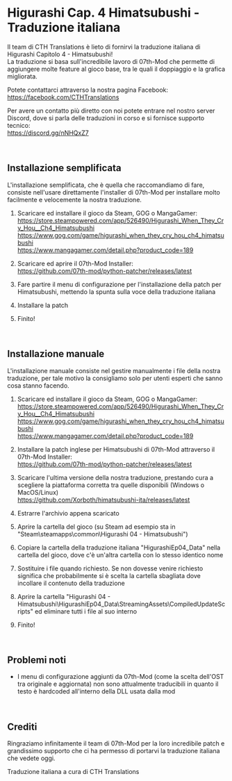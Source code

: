 # Higurashi Cap. 4 Himatsubushi - Traduzione italiana

Il team di CTH Translations è lieto di fornirvi la traduzione italiana di Higurashi Capitolo 4 - Himatsubushi!<br/>
La traduzione si basa sull'incredibile lavoro di 07th-Mod che permette di aggiungere molte feature al gioco base, tra le quali il doppiaggio e la grafica migliorata.

Potete contattarci attraverso la nostra pagina Facebook:<br/>
https://facebook.com/CTHTranslations

Per avere un contatto più diretto con noi potete entrare nel nostro server Discord, dove si parla delle traduzioni in corso e si fornisce supporto tecnico:<br/>
https://discord.gg/nNHQxZ7

<br/>

## Installazione semplificata
L'installazione semplificata, che è quella che raccomandiamo di fare, consiste nell'usare direttamente l'installer di 07th-Mod per installare molto facilmente e velocemente la nostra traduzione.

1. Scaricare ed installare il gioco da Steam, GOG o MangaGamer:<br/>
https://store.steampowered.com/app/526490/Higurashi_When_They_Cry_Hou__Ch4_Himatsubushi<br/>
https://www.gog.com/game/higurashi_when_they_cry_hou_ch4_himatsubushi<br/>
https://www.mangagamer.com/detail.php?product_code=189

2. Scaricare ed aprire il 07th-Mod Installer:<br/>
https://github.com/07th-mod/python-patcher/releases/latest

3. Fare partire il menu di configurazione per l'installazione della patch per Himatsubushi, mettendo la spunta sulla voce della traduzione italiana

4. Installare la patch

5. Finito!

<br/>

## Installazione manuale
L'installazione manuale consiste nel gestire manualmente i file della nostra traduzione, per tale motivo la consigliamo solo per utenti esperti che sanno cosa stanno facendo.

1. Scaricare ed installare il gioco da Steam, GOG o MangaGamer:<br/>
https://store.steampowered.com/app/526490/Higurashi_When_They_Cry_Hou__Ch4_Himatsubushi<br/>
https://www.gog.com/game/higurashi_when_they_cry_hou_ch4_himatsubushi<br/>
https://www.mangagamer.com/detail.php?product_code=189

2. Installare la patch inglese per Himatsubushi di 07th-Mod attraverso il 07th-Mod Installer:<br/>
https://github.com/07th-mod/python-patcher/releases/latest

3. Scaricare l'ultima versione della nostra traduzione, prestando cura a scegliere la piattaforma corretta tra quelle disponibili (Windows o MacOS/Linux)<br/>
https://github.com/Xorboth/himatsubushi-ita/releases/latest

4. Estrarre l'archivio appena scaricato

5. Aprire la cartella del gioco (su Steam ad esempio sta in "Steam\steamapps\common\Higurashi 04 - Himatsubushi")

6. Copiare la cartella della traduzione italiana "HigurashiEp04_Data" nella cartella del gioco, dove c'è un'altra cartella con lo stesso identico nome

7. Sostituire i file quando richiesto. Se non dovesse venire richiesto significa che probabilmente si è scelta la cartella sbagliata dove incollare il contenuto della traduzione

8. Aprire la cartella "Higurashi 04 - Himatsubushi\HigurashiEp04_Data\StreamingAssets\CompiledUpdateScripts" ed eliminare tutti i file al suo interno

9. Finito!

<br/>

## Problemi noti
- I menu di configurazione aggiunti da 07th-Mod (come la scelta dell'OST tra originale e aggiornata) non sono attualmente traducibili in quanto il testo è hardcoded all'interno della DLL usata dalla mod

<br/>

## Crediti

Ringraziamo infinitamente il team di 07th-Mod per la loro incredibile patch e grandissimo supporto che ci ha permesso di portarvi la traduzione italiana che vedete oggi.

Traduzione italiana a cura di CTH Translations
